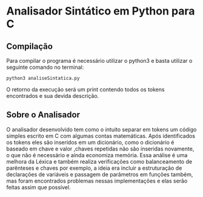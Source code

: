 # Analisador Sintático em Python para C

## Compilação

Para compilar o programa é necessário utilizar o python3 e basta utilizar o seguinte comando no terminal:

``python3 analiseSintatica.py`` 

O retorno da execução será um print contendo todos os tokens encontrados e sua devida descrição.

## Sobre o Analisador
O analisador desenvolvido tem como o intuito separar em tokens um código simples escrito em C com algumas contas matemáticas. Após identificados os tokens eles são inseridos em um dicionário, como o dicionário é baseado em chave e valor ,chaves repetidas não são inseridas novamente, o que não é necessário e ainda economiza memória. Essa análise é uma melhora da Léxica e também realiza verificações como balanceamento de parênteses e chaves por exemplo, a ideia era incluir a estruturação de declarações de variáveis e passagem de parâmetros em funções também, mas foram encontrados problemas nessas implementações e elas serão feitas assim que possível.
